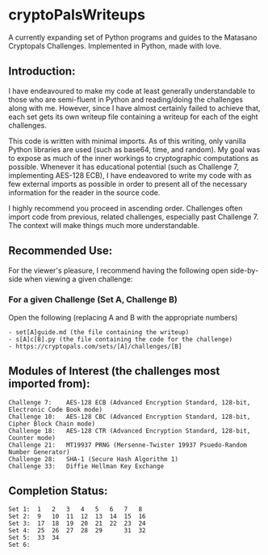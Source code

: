 # cryptoPalsWriteups
A currently expanding set of Python programs and guides to the Matasano Cryptopals Challenges. Implemented in Python, made with love.

## Introduction:
I have endeavoured to make my code at least generally understandable to those who are semi-fluent in Python and reading/doing the challenges along with me. However, since I have almost certainly failed to achieve that, each set gets its own writeup file containing a writeup for each of the eight challenges.

This code is written with minimal imports. As of this writing, only vanilla Python libraries are used (such as base64, time, and random). My goal was to expose as much of the inner workings to cryptographic computations as possible. Whenever it has educational potential (such as Challenge 7, implementing AES-128 ECB), I have endeavored to write my code with as few external imports as possible in order to present all of the necessary information for the reader in the source code.

I highly recommend you proceed in ascending order. Challenges often import code from previous, related challenges, especially past Challenge 7. The context will make things much more understandable.

## Recommended Use:

For the viewer's pleasure, I recommend having the following open side-by-side when viewing a given challenge:

### For a given Challenge (Set A, Challenge B)
Open the following (replacing A and B with the appropriate numbers)
```
- set[A]guide.md (the file containing the writeup)
- s[A]c[B].py (the file containing the code for the challenge)
- https://cryptopals.com/sets/[A]/challenges/[B]
```

## Modules of Interest (the challenges most imported from):
```
Challenge 7:    AES-128 ECB (Advanced Encryption Standard, 128-bit, Electronic Code Book mode)
Challenge 10:   AES-128 CBC (Advanced Encryption Standard, 128-bit, Cipher Block Chain mode)
Challenge 18:   AES-128 CTR (Advanced Encryption Standard, 128-bit, Counter mode)
Challenge 21:   MT19937 PRNG (Mersenne-Twister 19937 Psuedo-Random Number Generator)
Challenge 28:   SHA-1 (Secure Hash Algorithm 1)
Challenge 33:   Diffie Hellman Key Exchange
```

## Completion Status:
```
Set 1:  1   2   3   4   5   6   7   8
Set 2:  9   10  11  12  13  14  15  16
Set 3:  17  18  19  20  21  22  23  24
Set 4:  25  26  27  28  29      31  32
Set 5:  33  34
Set 6:  
```
